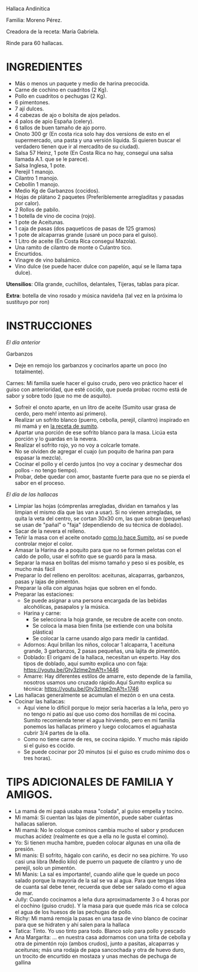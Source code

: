 Hallaca Andinitica

Familia: Moreno Pérez.

Creadora de la receta: María Gabriela.

Rinde para 60 hallacas.

<!-- Foto, dibujo del resultado final -->

# INGREDIENTES

* Más o menos un paquete y medio de harina precocida.
* Carne de cochino en cuadritos (2 Kg).
* Pollo en cuadritos o pechugas (2 Kg).
* 6 pimentones.
* 7 ají dulces.
* 4 cabezas de ajo o bolsita de ajos pelados.
* 4 palos de apio España (celery).
* 6 tallos de buen tamaño de ajo porro.
* Onoto 300 gr (En costa rica solo hay dos versions de esto en el supermercado, una pasta y una versión líquida. Si quieren buscar el verdadero tienen que ir al mercadito de su ciudad).
* Salsa 57 Heinz, 1 pote (En Costa Rica no hay, conseguí una salsa llamada A.1. que se le parece).
* Salsa Inglesa, 1 pote.
* Perejil 1 manojo.
* Cilantro 1 manojo.
* Cebollín 1 manojo.
* Medio Kg de Garbanzos (cocidos).
* Hojas de plátano 2 paquetes (Preferiblemente arregladitas y pasadas por calor).
* 2 Rollos de pabilo.
* 1 botella de vino de cocina (rojo).
* 1 pote de Aceitunas.
* 1 caja de pasas (dos paqueticos de pasas de 125 gramos)
* 1 pote de alcaparras grande (usaré un poco para el guiso).
* 1 Litro de aceite (En Costa Rica conseguí Mazola).
* Una ramito de cilantro de monte o Culantro tico.
* Encurtidos.
* Vinagre de vino balsámico.
* Vino dulce (se puede hacer dulce con papelón, aquí se le llama tapa dulce).

**Utensilios**: Olla grande, cuchillos, delantales, Tijeras, tablas para picar.

**Extra**: botella de vino rosado y música navideña (tal vez en la próxima lo sustituyo por ron)

# INSTRUCCIONES

_El día anterior_

Garbanzos
* Deje en remojo los garbanzos y cocinarlos aparte un poco (no totalmente).

Carnes: 
Mi familia suele hacer el guiso crudo, pero veo práctico hacer el guiso con anterioridad, que esté cocido, que pueda probac rocmo está de sabor y sobre todo (que no me de asquito).
* Sofreír el onoto aparte, en un litro de aceite (Sumito usar grasa de cerdo, pero meh! intento así primero).
* Realizar un sofrito blanco (puerro, cebolla, perejil, cilantro) inspirado en mi mamá y en [la receta de sumito](https://youtu.be/Gty3zlme2mA?t=161).
* Apartar una porción de ese sofrito blanco para la masa. Licúa esta porción y lo guardas en la nevera. 
* Realizar el sofrito rojo, yo no voy a colcarle tomate.
* No se olviden de agregar el cuajo (un poquito de harina pan para espasar la mezcla).
* Cocinar el pollo y el cerdo juntos (no voy a cocinar y desmechar dos pollos - no tengo tiempo).
* Probar, debe quedar con amor, bastante fuerte para que no se pierda el sabor en el proceso.

_El día de las hallacas_ 

* Limpiar las hojas (cómprenlas arregladas, dividan en tamaños y las limpian el mismo día que las van a usar). Si no vienen arregladas, se quita la veta del centro, se cortan 30x30 cm, las que sobran (pequeñas) se usan de "pañal" o "faja" (dependiendo de su técnica de doblado).
* Sacar de la nevera el relleno.
* Teñir la masa con el aceite onotado [como lo hace Sumito](https://youtu.be/Gty3zlme2mA?t=840), así se puede controlar mejor el color. 
* Amasar la Harina de a poquito para que no se formen pelotas con el caldo de pollo, usar el sofrito que se guardó para la masa.
* Separar la masa en bolítas del mismo tamaño y peso si es posible, es mucho más fácil
* Preparar lo del relleno en perolitos: aceitunas, alcaparras, garbanzos, pasas y lajas de pimentón.
* Preparar la olla con algunas hojas que sobren en el fondo.
* Preparar las estaciones: 
  * Se puede asignar a una persona encargada de las bebidas alcohólicas, pasapalos y la música.
  * Harina y carne: 
    * Se selecciona la hoja grande, se recubre de aceite con onoto.
    * Se coloca la masa bien finita (se extiende con una bolsita plástica)
    * Se colocar la carne usando algo para medir la cantidad.
  * Adornos: Aquí brillan los niños, colocar 1 alcaparra, 1 aceituna grande, 3 garbanzos, 2 pasas pequeñas, una lajita de pimentón.
  * Doblado: El origami de la hallaca, necesitan un experto. Hay dos tipos de doblado, aquí sumito explica uno con faja: https://youtu.be/Gty3zlme2mA?t=1446
  * Amarre: Hay diferentes estilos de amarre, esto depende de la familia, nosotros usamos uno cruzado rápido.Aquí Sumito explica su técnica: https://youtu.be/Gty3zlme2mA?t=1746
* Las hallacas generalmente se acumulan el mezón o en una cesta.
* Cocinar las hallacas: 
  * Aquí viene lo difícil porque lo mejor sería hacerlas a la leña, pero yo no tengo ni patio así que uso como dos hornillas de mi cocina. Sumito recomienda tener el agua hirviendo, pero en mi familia ponemos las hallacas primero y luego colocamos el aguahasta cubrir 3/4 partes de la olla.
  * Como no tiene carne de res, se cocina rápido. Y mucho más rápido si el guiso es cocido.
  * Se puede cocinar por 20 minutos (si el guiso es crudo mínimo dos o tres horas).

# TIPS ADICIONALES DE FAMILIA Y AMIGOS.
* La mamá de mi papá usaba masa "colada", al guiso empella y tocino.
* Mi mamá: Si cuentan las lajas de pimentón, puede saber cuántas hallacas salieron.
* Mi mamá: No le coloque cominos cambia mucho el sabor y producen muchas acidez (realmente es que a ella no le gusta el comino).
* Yo: Si tienen mucha hambre, pueden colocar algunas en una olla de presión.
* Mi manis: El sofrito, hágalo con cariño, es decir no sea pichirre. Yo uso casi una libra (Medio kilo) de puerro un paquete de cilantro y uno de perejil, solo un pimentón.
* Mi Manis: La sal es importante!, cuando aliñe que le quede un poco salado porque la mayoría de la sal se va al agua. Para que tengas idea de cuanta sal debe tener, recuerda que debe ser salado como el agua de mar. 
* Jully: Cuando cocinamos a leña dura aproximadamente 3 o 4 horas por el cochino (guiso crudo). Y la masa para que quede más rica se coloca el agua de los huesos de las pechugas de pollo.
* Richy: Mi mamá remoja la pasas en una tasa de vino blanco de cocinar para que se hidraten y ahí salen para la hallaca
* Tatica: Tinto. Yo uso tinto para todo. Blanco solo para pollo y pescado
* Ana Margarita: ... en nuestra casa adornamos con una tirita de cebolla y otra de pimentón rojo (ambos crudos), junto a pasitas, alcaparras y aceitunas; más una rodaja de papa sancochada y otra de huevo duro, un trocito de encurtido en mostaza y unas mechas de pechuga de gallina

